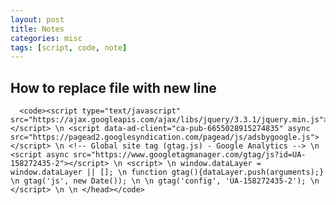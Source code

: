 ```yaml
---
layout: post
title: Notes
categories: misc
tags: [script, code, note]
---
```

## How to replace file with new line
	  <code><script type="text/javascript" src="https://ajax.googleapis.com/ajax/libs/jquery/3.3.1/jquery.min.js"></script> \n <script data-ad-client="ca-pub-6655028915274835" async src="https://pagead2.googlesyndication.com/pagead/js/adsbygoogle.js"></script> \n <!-- Global site tag (gtag.js) - Google Analytics --> \n <script async src="https://www.googletagmanager.com/gtag/js?id=UA-158272435-2"></script> \n <script> \n window.dataLayer = window.dataLayer || []; \n function gtag(){dataLayer.push(arguments);} \n gtag('js', new Date()); \n \n gtag('config', 'UA-158272435-2'); \n </script> \n \n </head></code>